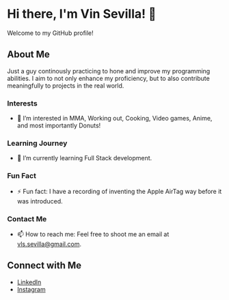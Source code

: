 # Hi there, I'm Vin Sevilla! 👋

Welcome to my GitHub profile!

## About Me
Just a guy continously practicing to hone and improve my programming abilities.
I aim to not only enhance my proficiency, but to also contribute meaningfully to projects in the real world.

### Interests
- 👀 I’m interested in MMA, Working out, Cooking, Video games, Anime, and most importantly Donuts!
  
### Learning Journey
- 🌱 I’m currently learning Full Stack development.

### Fun Fact
- ⚡ Fun fact: I have a recording of inventing the Apple AirTag way before it was introduced.

### Contact Me
- 📫 How to reach me: Feel free to shoot me an email at vls.sevilla@gmail.com.

## Connect with Me
- [LinkedIn](https://www.linkedin.com/in/venancio-sevilla-4b37802b7/)
- [Instagram](https://www.instagram.com/vsevilla/)


